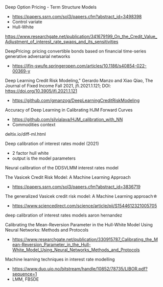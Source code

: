 Deep Option Pricing - Term Structure Models
+ https://papers.ssrn.com/sol3/papers.cfm?abstract_id=3498398
+ Control variate
+ Hull-White

https://www.researchgate.net/publication/341679199_On_the_Credit_Value_Adjustment_of_interest_rate_swaps_and_its_sensitivities

DeepPricing: pricing convertible bonds based on financial time-series generative adversarial networks
+ https://jfin-swufe.springeropen.com/articles/10.1186/s40854-022-00369-y

Deep Learning Credit Risk Modeling," Gerardo Manzo and Xiao Qiao, The Journal of Fixed Income Fall 2021, jfi.2021.1.121; DOI: https://doi.org/10.3905/jfi.2021.1.121
+ https://github.com/gmanzog/DeepLearningCreditRiskModeling

Accuracy of Deep Learning in Calibrating HJM Forward Curves
+ https://github.com/silvialava/HJM_calibration_with_NN
+ Commodities context

deltix.io/diff-ml.html

Deep calibration of interest rates model (2021)
+ 2 factor hull white
+ output is the model parameters
	
Neural calibration of the DDSVLMM interest rates model



The Vasicek Credit Risk Model: A Machine Learning Approach
+ https://papers.ssrn.com/sol3/papers.cfm?abstract_id=3836719

The generalized Vasicek credit risk model: A Machine Learning approach☆
+ https://www.sciencedirect.com/science/article/pii/S1544612321005705

deep calibration of interest rates models aaron hernandez

Calibrating the Mean-Reversion Parameter in the Hull-White Model Using Neural Networks: Methods and Protocols
+ https://www.researchgate.net/publication/330915787_Calibrating_the_Mean-Reversion_Parameter_in_the_Hull-White_Model_Using_Neural_Networks_Methods_and_Protocols

Machine learning
techniques in interest
rate modelling
+ https://www.duo.uio.no/bitstream/handle/10852/78735/LIBOR.pdf?sequence=1
+ LMM, FBSDE


